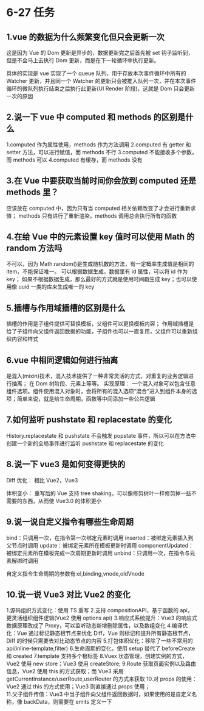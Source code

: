 # 6-27 任务

## 1.vue 的数据为什么频繁变化但只会更新一次

这是因为 Vue 的 Dom 更新是异步的，数据更新完之后首先被 set 钩子监听到，但是不会马上去执行 Dom 更新，而是在下一轮循环中执行更新。

具体的实现是 vue 实现了一个 queue 队列，用于存放本次事件循环中所有的 Watcher 更新，并且同一个 Watcher 的更新只会被推入队列一次，并在本次事件循环的微队列执行结束之后执行此更新(UI Render 阶段)，这就是 Dom 只会更新一次的原因

## 2.说一下 vue 中 computed 和 methods 的区别是什么

1.computed 作为属性使用，methods 作为方法调用
2.computed 有 getter 和 setter 方法，可以进行赋值，而 methods 不行
3.computed 不能接收多个参数，而 methods 可以
4.computed 有缓存，而 methods 没有

## 3.在 Vue 中要获取当前时间你会放到 computed 还是 methods 里？

应该放在 computed 中，因为只有当 computed 相关依赖改变了才会进行重新求值；
methods 只有进行了重新渲染，methods 调用总会执行所有的函数

## 4.在给 Vue 中的元素设置 key 值时可以使用 Math 的 random 方法吗

不可以，因为 Math.random()是生成随机数的方法，有一定概率生成值是相同的 item，不能保证唯一。
可以根据数据生成，数据里有 id 属性，可以将 id 作为 key；
如果不根据数据生成，那么最好的方式就是使用时间戳生成 key；也可以使用像 uuid 一类的库来生成唯一的 key

## 5.插槽与作用域插槽的区别是什么

插槽的作用是子组件提供可替换模板，父组件可以更换模板内容；
作用域插槽是给了子组件向父组件返回数据的功能，子组件也可以一直复用，父组件可以重新组织内容和样式

## 6.vue 中相同逻辑如何进行抽离

是混入(mixin)技术，混入技术提供了一种非常灵活的方式，对重复的业务逻辑进行抽离；
在 Dom 树阶段、元素上等等。
实现原理：
一个混入对象可以包含任意组件选项。组件使用混入对象时，会将所有的混入选项“混合”进入到组件本身的选项；简单来说，就是给生命周期，函数等中间添加一些公共逻辑

## 7.如何监听 pushstate 和 replacestate 的变化

History.replacestate 和 pushstate 不会触发 popstate 事件，所以可以在方法中创建一个新的全局事件进行监听 pushstate 和 replacestate 的变化

## 8.说一下 vue3 是如何变得更快的

Diff 优化：
相比 Vue2，Vue3

体积变小：
重写后的 Vue 支持 tree shaking，可以像修剪树叶一样修剪掉一些不需要的东西，从而使 Vue3.0 的体积更小

## 9.说一说自定义指令有哪些生命周期

bind：只调用一次，在指令第一次绑定元素时调用
inserted：被绑定元素插入到父节点时调用
update：被绑定元素所在模板更新时调用
componentUpdated：被绑定元素所在模板完成一次周期更新时调用
unbind：只调用一次，在指令与元素解绑时调用

自定义指令生命周期的参数有:el,binding,vnode,oldVnode

## 10.说一说 Vue3 对比 Vue2 的变化

1.源码组织方式变化：使用 TS 重写 2.支持 compositionAPI，基于函数的 api，更灵活组织组件逻辑(Vue2 使用 options api) 3.响应式系统提升：Vue3 的响应式数据原理改成了 Proxy，可以监听动态新增删除属性，以及数组变化 4.编译优化：Vue 通过标记静态根节点来优化 Diff，Vue 则标记和提升所有静态根节点，Diff 的时候只需要去对比动态节点的内容 5.打包体积优化：移除了一些不常用的 api(inline-template,filter) 6.生命周期的变化，使用 setup 替代了 beforeCreate 和 created
7.template 支持多个根标签
8.Vuex 状态管理，创建实例的方式，Vue2 使用 new store；Vue3 使用 createStore;
9.Route 获取页面实例以及路由信息，Vue2 使用 this 的方式获取；而 Vue3 采用 getCurrentInstance/userRoute,userRouter 的方式来获取 10.对 props 的使用：Vue2 通过 this 的方式使用；Vue3 则直接通过 props 使用；  
11.父子组件传值：Vue3 中当子组件向父组件返回数据时，如果使用的是自定义名称，像 backData，则需要在 emits 定义一下

